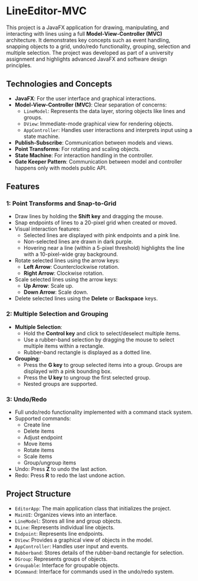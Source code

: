 # LineEditor-MVC

This project is a JavaFX application for drawing, manipulating, and interacting with lines using a full **Model-View-Controller (MVC)** architecture. It demonstrates key concepts such as event handling, snapping objects to a grid, undo/redo functionality, grouping, selection and multiple selection. The project was developed as part of a university assignment and highlights advanced JavaFX and software design principles.

## Technologies and Concepts
- **JavaFX**: For the user interface and graphical interactions.
- **Model-View-Controller (MVC)**: Clear separation of concerns:
  - `LineModel`: Represents the data layer, storing objects like lines and groups.
  - `DView`: Immediate-mode graphical view for rendering objects.
  - `AppController`: Handles user interactions and interprets input using a state machine.
- **Publish-Subscribe**: Communication between models and views.
- **Point Transforms**: For rotating and scaling objects.
- **State Machine**: For interaction handling in the controller.
- **Gate Keeper Pattern**: Communication between model and controller happens only with models public API.

## Features

### 1: Point Transforms and Snap-to-Grid
- Draw lines by holding the **Shift key** and dragging the mouse.
- Snap endpoints of lines to a 20-pixel grid when created or moved.
- Visual interaction features:
  - Selected lines are displayed with pink endpoints and a pink line.
  - Non-selected lines are drawn in dark purple.
  - Hovering near a line (within a 5-pixel threshold) highlights the line with a 10-pixel-wide gray background.
- Rotate selected lines using the arrow keys:
  - **Left Arrow**: Counterclockwise rotation.
  - **Right Arrow**: Clockwise rotation.
- Scale selected lines using the arrow keys:
  - **Up Arrow**: Scale up.
  - **Down Arrow**: Scale down.
- Delete selected lines using the **Delete** or **Backspace** keys.

### 2: Multiple Selection and Grouping
- **Multiple Selection**:
  - Hold the **Control key** and click to select/deselect multiple items.
  - Use a rubber-band selection by dragging the mouse to select multiple items within a rectangle.
  - Rubber-band rectangle is displayed as a dotted line.
- **Grouping**:
  - Press the **G key** to group selected items into a group. Groups are displayed with a pink bounding box.
  - Press the **U key** to ungroup the first selected group.
  - Nested groups are supported.

### 3: Undo/Redo
- Full undo/redo functionality implemented with a command stack system.
- Supported commands:
  - Create line
  - Delete items
  - Adjust endpoint
  - Move items
  - Rotate items
  - Scale items
  - Group/ungroup items
- Undo: Press **Z** to undo the last action.
- Redo: Press **R** to redo the last undone action.

## Project Structure
- `EditorApp`: The main application class that initializes the project.
- `MainUI`: Organizes views into an interface.
- `LineModel`: Stores all line and group objects.
- `DLine`: Represents individual line objects.
- `Endpoint`: Represents line endpoints.
- `DView`: Provides a graphical view of objects in the model.
- `AppController`: Handles user input and events.
- `Rubberband`: Stores details of the rubber-band rectangle for selection.
- `DGroup`: Represents groups of objects.
- `Groupable`: Interface for groupable objects.
- `DCommand`: Interface for commands used in the undo/redo system.

